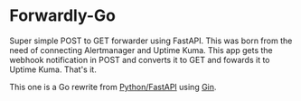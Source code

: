 # Forwardly-Go

Super simple POST to GET forwarder using FastAPI. This was born from the need
of connecting Alertmanager and Uptime Kuma. This app gets the webhook
notification in POST and converts it to GET and fowards it to Uptime Kuma.
That's it.

This one is a Go rewrite from
[Python/FastAPI](https://github.com/hadret/forwardly) using
[Gin](https://gin-gonic.com).
